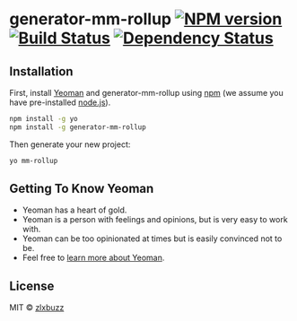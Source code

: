 # generator-mm-rollup [![NPM version][npm-image]][npm-url] [![Build Status][travis-image]][travis-url] [![Dependency Status][daviddm-image]][daviddm-url]
> 

## Installation

First, install [Yeoman](http://yeoman.io) and generator-mm-rollup using [npm](https://www.npmjs.com/) (we assume you have pre-installed [node.js](https://nodejs.org/)).

```bash
npm install -g yo
npm install -g generator-mm-rollup
```

Then generate your new project:

```bash
yo mm-rollup
```

## Getting To Know Yeoman

 * Yeoman has a heart of gold.
 * Yeoman is a person with feelings and opinions, but is very easy to work with.
 * Yeoman can be too opinionated at times but is easily convinced not to be.
 * Feel free to [learn more about Yeoman](http://yeoman.io/).

## License

MIT © [zlxbuzz]()


[npm-image]: https://badge.fury.io/js/generator-mm-rollup.svg
[npm-url]: https://npmjs.org/package/generator-mm-rollup
[travis-image]: https://travis-ci.org/zlxbuzz/generator-mm-rollup.svg?branch=master
[travis-url]: https://travis-ci.org/zlxbuzz/generator-mm-rollup
[daviddm-image]: https://david-dm.org/zlxbuzz/generator-mm-rollup.svg?theme=shields.io
[daviddm-url]: https://david-dm.org/zlxbuzz/generator-mm-rollup
